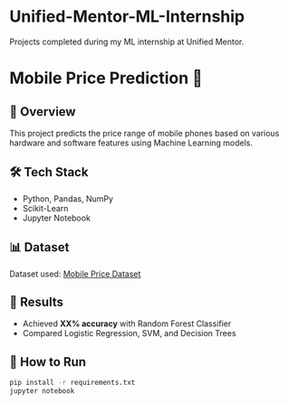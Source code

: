 # Unified-Mentor-ML-Internship
Projects completed during my ML internship at Unified Mentor.

# Mobile Price Prediction 📱
## 📌 Overview
This project predicts the price range of mobile phones based on various hardware and software features using Machine Learning models.

## 🛠️ Tech Stack
- Python, Pandas, NumPy
- Scikit-Learn
- Jupyter Notebook

## 📊 Dataset
Dataset used: [Mobile Price Dataset](<dataset-link>)  

## 🚀 Results
- Achieved **XX% accuracy** with Random Forest Classifier  
- Compared Logistic Regression, SVM, and Decision Trees  

## 📂 How to Run
```bash
pip install -r requirements.txt
jupyter notebook
